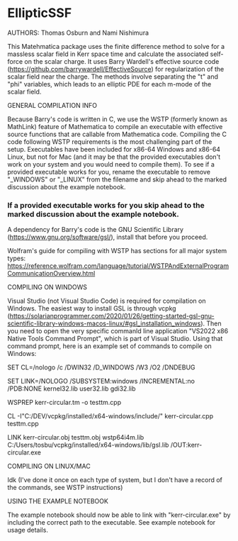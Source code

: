 # EllipticSSF

AUTHORS: Thomas Osburn and Nami Nishimura 

This Matehmatica package uses the finite difference method to solve for a massless scalar field in Kerr space time and calculate the associated self-force on the scalar charge. It uses Barry Wardell's effective source code (https://github.com/barrywardell/EffectiveSource) for regularization of the scalar field near the charge. The methods involve separating the "t" and "phi" variables, which leads to an elliptic PDE for each m-mode of the scalar field.


GENERAL COMPILATION INFO

Because Barry's code is written in C, we use the WSTP (formerly known as MathLink) feature of Mathematica to compile an executable with effective source functions that are callable from Mathematica code. Compiling the C code following WSTP requirements is the most challenging part of the setup. Executables have been included for x86-64 Windows and x86-64 Linux, but not for Mac (and it may be that the provided executables don't work on your system and you would need to compile them). To see if a provided executable works for you, rename the executable to remove "_WINDOWS" or "_LINUX" from the filename and skip ahead to the marked discussion about the example notebook.

### If a provided executable works for you skip ahead to the marked discussion about the example notebook.

A dependency for Barry's code is the GNU Scientific Library (https://www.gnu.org/software/gsl/), install that before you proceed.

Wolfram's guide for compiling with WSTP has sections for all major system types: https://reference.wolfram.com/language/tutorial/WSTPAndExternalProgramCommunicationOverview.html


COMPILING ON WINDOWS

Visual Studio (not Visual Studio Code) is required for compilation on Windows. The easiest way to install GSL is through vcpkg (https://solarianprogrammer.com/2020/01/26/getting-started-gsl-gnu-scientific-library-windows-macos-linux/#gsl_installation_windows). Then you need to open the very specific commanld line application "VS2022 x86 Native Tools Command Prompt", which is part of Visual Studio. Using that command prompt, here is an example set of commands to compile on Windows:

SET CL=/nologo /c /DWIN32 /D_WINDOWS /W3 /O2 /DNDEBUG

SET LINK=/NOLOGO /SUBSYSTEM:windows /INCREMENTAL:no /PDB:NONE kernel32.lib user32.lib gdi32.lib

WSPREP kerr-circular.tm -o testtm.cpp

CL -I"C:/DEV/vcpkg/installed/x64-windows/include/" kerr-circular.cpp testtm.cpp

LINK kerr-circular.obj testtm.obj wstp64i4m.lib C:/Users/tosbu/vcpkg/installed/x64-windows/lib/gsl.lib /OUT:kerr-circular.exe


COMPILING ON LINUX/MAC

Idk (I've done it once on each type of system, but I don't have a record of the commands, see WSTP instructions)


USING THE EXAMPLE NOTEBOOK

The example notebook should now be able to link with "kerr-circular.exe" by including the correct path to the executable. See example notebook for usage details.
